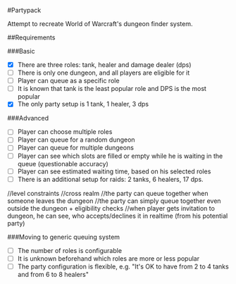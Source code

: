 #Partypack

Attempt to recreate World of Warcraft's dungeon finder system.

##Requirements

###Basic

- [x] There are three roles: tank, healer and damage dealer (dps)
- [ ] There is only one dungeon, and all players are eligible for it
- [ ] Player can queue as a specific role
- [ ] It is known that tank is the least popular role and DPS is the most popular
- [x] The only party setup is 1 tank, 1 healer, 3 dps

###Advanced

- [ ] Player can choose multiple roles
- [ ] Player can queue for a random dungeon
- [ ] Player can queue for multiple dungeons
- [ ] Player can see which slots are filled or empty while he is waiting in the queue (questionable accuracy)
- [ ] Player can see estimated waiting time, based on his selected roles
- [ ] There is an additional setup for raids: 2 tanks, 6 healers, 17 dps.

//level constraints
//cross realm
//the party can queue together when someone leaves the dungeon
//the party can simply queue together even outside the dungeon + eligibility checks
//when player gets invitation to dungeon, he can see, who accepts/declines it in realtime (from his potential party)

###Moving to generic queuing system

- [ ] The number of roles is configurable
- [ ] It is unknown beforehand which roles are more or less popular
- [ ] The party configuration is flexible, e.g. "It's OK to have from 2 to 4 tanks and from 6 to 8 healers"
